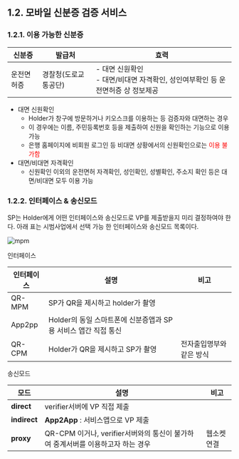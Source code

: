 ## 1.2. 모바일 신분증 검증 서비스
### 1.2.1. 이용 가능한 신분증
|   신분증   |   발급처  |          효력                                                           |
|------------|---------------------|---------------------------------------------------------------|
| 운전면허증 | 경찰청(도로교통공단)| - 대면 신원확인 <br> - 대면/비대면 자격확인, 성인여부확인 등 운전면허증 상 정보제공|

* 대면 신원확인
	* Holder가 창구에 방문하거나 키오스크를 이용하는 등 검증자와 대면하는 경우
	* 이 경우에는 이름, 주민등록번호 등을 제출하여 신원을 확인하는 기능으로 이용 가능
	* 은행 홈페이지에 비회원 로그인 등 비대면 상황에서의 신원확인으로는 <span style="color:red">이용 불가함</span>
* 대면/비대면 자격확인
	* 신원확인 이외의 운전면허 자격확인, 성인확인, 성별확인, 주소지 확인 등은 대면/비대면 모두 이용 가능

### 1.2.2. 인터페이스 & 송신모드

SP는 Holder에게 어떤 인터페이스와 송신모드로 VP를 제출받을지 미리 결정하여야 한다. 아래 표는 시범사업에서 선택 가능
한 인터페이스와 송신모드 목록이다.

<p><img src="./img/QR-MPM direct mode.png" alt="mpm" /> </p>



인터페이스

| 인터페이스             | 설명 |비고|
|-------------------------|-|-|
| QR-MPM     | SP가 QR을 제시하고 holder가 촬영 | |
|App2pp      |Holder의 동일 스마트폰에 신분증앱과 SP용 서비스 앱간 직접 통신||
|QR-CPM      |Holder가 QR을 제시하고 SP가 촬영 |전자출입명부와 같은 방식 |전자출입명부와 같은 방식|

송신모드

|**모드** |**설명** | **비고** |
|-|-|-|
|**direct** |verifier서버에 VP 직접 제출| |
|**indirect** |**App2App** : 서비스앱으로 VP 제출||
|**proxy** | QR-CPM 이거나, verifier서버와의 통신이 불가하여 중계서버를 이용하고자 하는 경우 | 웹소켓 연결|
